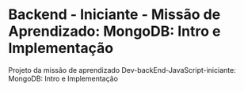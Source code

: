 # Backend - Iniciante - Missão de Aprendizado: MongoDB: Intro e Implementação
Projeto da missão de aprendizado Dev-backEnd-JavaScript-iniciante: MongoDB: Intro e Implementação
